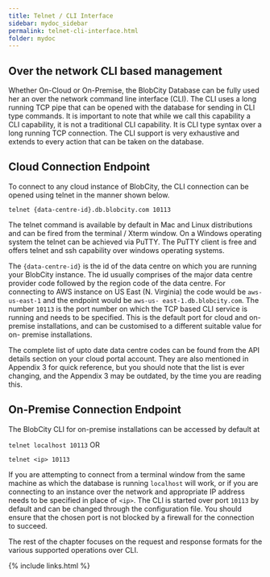 ```yaml
---
title: Telnet / CLI Interface
sidebar: mydoc_sidebar
permalink: telnet-cli-interface.html
folder: mydoc
---
```


## Over the network CLI based management

Whether On-Cloud or On-Premise, the BlobCity Database can be fully used her an over the network command line interface (CLI). The CLI uses a long running TCP pipe that can be opened with the database for sending in CLI type commands. It is important to note that while we call this capability a CLI capability, it is not a traditional CLI capability. It is CLI type syntax over a long running TCP connection. The CLI support is very exhaustive and extends to every action that can be taken on the database.

## Cloud Connection Endpoint
To connect to any cloud instance of BlobCity, the CLI connection can be opened using telnet in the manner shown below.

```
telnet {data-centre-id}.db.blobcity.com 10113
```

The telnet command is available by default in Mac and Linux distributions and can be fired from the terminal / Xterm window. On a Windows operating system the telnet can be achieved via PuTTY. The PuTTY client is free and offers telnet and ssh capability over windows operating systems.

The `{data-centre-id}` is the id of the data centre on which you are running your BlobCity instance. The id usually comprises of the major data centre provider code followed by the region code of the data centre. For connecting to AWS instance on US East (N. Virginia) the code would be `aws-us-east-1` and the endpoint would be `aws-us- east-1.db.blobcity.com`. The number `10113` is the port number on which the TCP based CLI service is running and needs to be specified. This is the default port for cloud and on-premise installations, and can be customised to a different suitable value for on- premise installations.

The complete list of upto date data centre codes can be found from the API details section on your cloud portal account. They are also mentioned in Appendix 3 for quick reference, but you should note that the list is ever changing, and the Appendix 3 may be outdated, by the time you are reading this.

## On-Premise Connection Endpoint
The BlobCity CLI for on-premise installations can be accessed by default at

`telnet localhost 10113`
OR

`telnet <ip> 10113`

If you are attempting to connect from a terminal window from the same machine as which the database is running `localhost` will work, or if you are connecting to an instance over the network and appropriate IP address needs to be specified in place of `<ip>`. The CLI is started over port `10113` by default and can be changed through the configuration file. You should ensure that the chosen port is not blocked by a firewall for the connection to succeed.

The rest of the chapter focuses on the request and response formats for the various supported operations over CLI.

{% include links.html %}
